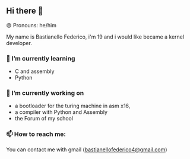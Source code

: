 ## Hi there 👋

😄 Pronouns: he/him

My name is Bastianello Federico, i'm 19 and i would like became a kernel developer.

### 🌱 I’m currently learning 
- C and assembly 
- Python

### 🔭 I’m currently working on 
- a bootloader for the turing machine in asm x16, 
- a compiler with Python and Assembly
- the Forum of my school 

### 📫 How to reach me:
You can contact me with gmail (bastianellofederico4@gmail.com)

<!--
**naga272/naga272** is a ✨ _special_ ✨ repository because its `README.md` (this file) appears on your GitHub profile.

Here are some ideas to get you started:

- 🔭 I’m currently working on ...
- 🌱 I’m currently learning ...
- 👯 I’m looking to collaborate on ...
- 🤔 I’m looking for help with ...
- 💬 Ask me about ...
- 📫 How to reach me: ...
- 😄 Pronouns: ...
- ⚡ Fun fact: ...
-->

